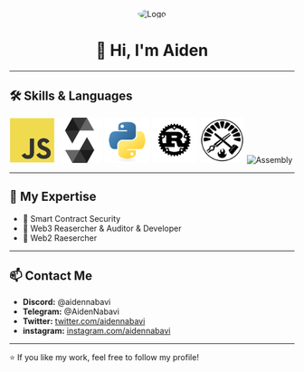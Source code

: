 <p align="center">
  <img src="https://avatars.githubusercontent.com/u/9919?s=280&v=4" alt="Logo" width="120" style="border-radius: 50%;" />
</p>

<h1 align="center">👋 Hi, I'm Aiden</h1>

---

## 🛠 Skills & Languages

<p align="left">
  <img src="javascript.svg" alt="JavaScript" width="80" height="80"/>
  <img src="solidity.svg" alt="Solidity" width="80" height="80"/>
  <img src="python.svg" alt="Python" width="80" height="80"/>
  <img src="rust.svg" alt="Rust" width="80" height="80"/>
  <img src="foundry.png" alt="Foundry" width="80" height="80"/>
  <img src="assembly.png" alt="Assembly" width="80" height="80"/>
</p>


---

## 🔐 My Expertise
- 📍 Smart Contract Security  
- 📍 Web3 Reasercher & Auditor & Developer  
- 📍 Web2 Raesercher  

---

## 📫 Contact Me
- **Discord:** @aidennabavi  
- **Telegram:** @AidenNabavi  
- **Twitter:** [twitter.com/aidennabavi](https://twitter.com/)  
- **instagram:** [instagram.com/aidennabavi](https://instagram.com)  

---

⭐️ If you like my work, feel free to follow my profile!
